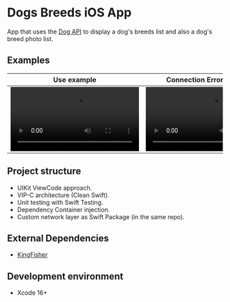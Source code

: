 # Dogs Breeds iOS App
App that uses the [Dog API](https://dog.ceo/dog-api/documentation/) to display a dog's breeds list and also a dog's breed photo list.

## Examples
| Use example | Connection Error Example |
| ----------- | ------------------------ |
| <video src="https://github.com/user-attachments/assets/b8242248-a659-4404-951a-5d76cf346f46" width=300/> | <video src="https://github.com/user-attachments/assets/aa18bab5-d0c9-4be4-9914-468a89a6ea49" width=300 /> |

## Project structure
- UIKit ViewCode approach.
- VIP-C architecture (Clean Swift).
- Unit testing with Swift Testing.
- Dependency Container injection.
- Custom network layer as Swift Package (in the same repo).

## External Dependencies
- [KingFisher](https://github.com/onevcat/Kingfisher)

## Development environment
- Xcode 16+
